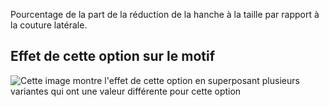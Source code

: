Pourcentage de la part de la réduction de la hanche à la taille par rapport à la couture latérale.

## Effet de cette option sur le motif

![Cette image montre l'effet de cette option en superposant plusieurs variantes qui ont une valeur différente pour cette option](penelope_darttosideseamfactor_sample.svg "Effet de cette option sur le motif")
